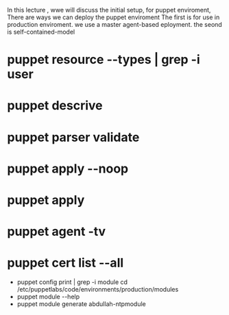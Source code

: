 In this lecture , wwe will discuss the initial setup, for puppet enviroment,
There are ways we can deploy the puppet enviroment
The first is for use in production enviroment. we use a master agent-based eployment. the seond is self-contained-model

# puppet resource --types | grep -i user

# puppet descrive <resource-name>

# puppet parser validate

# puppet apply --noop

# puppet apply

# puppet agent -tv

# puppet cert list --all

- puppet config print | grep -i module
  cd /etc/puppetlabs/code/environments/production/modules
- puppet module --help
- puppet module generate abdullah-ntpmodule
